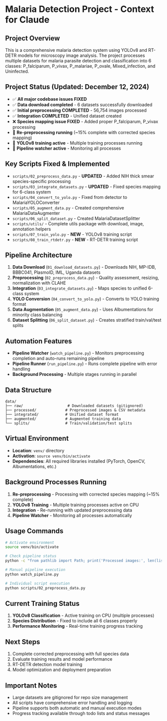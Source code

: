 # Malaria Detection Project - Context for Claude

## Project Overview
This is a comprehensive malaria detection system using YOLOv8 and RT-DETR models for microscopy image analysis. The project processes multiple datasets for malaria parasite detection and classification into 6 classes: P_falciparum, P_vivax, P_malariae, P_ovale, Mixed_infection, and Uninfected.

## Project Status (Updated: December 12, 2024)
- ✅ **All major codebase issues FIXED**
- ✅ **Data download completed** - 6 datasets successfully downloaded
- ✅ **Initial preprocessing COMPLETED** - 56,754 images processed  
- ✅ **Integration COMPLETED** - Unified dataset created
- ❌ **Species mapping issue FIXED** - Added proper P_falciparum, P_vivax processing
- 🔄 **Re-preprocessing running** (~15% complete with corrected species mapping)
- 🔄 **YOLOv8 training active** - Multiple training processes running
- 🤖 **Pipeline watcher active** - Monitoring all processes

## Key Scripts Fixed & Implemented
- `scripts/02_preprocess_data.py` - **UPDATED** - Added NIH thick smear species-specific processing
- `scripts/03_integrate_datasets.py` - **UPDATED** - Fixed species mapping for 6-class system  
- `scripts/04_convert_to_yolo.py` - Fixed from detector to MalariaYOLOConverter
- `scripts/05_augment_data.py` - Created comprehensive MalariaDataAugmenter
- `scripts/06_split_dataset.py` - Created MalariaDatasetSplitter
- `scripts/utils/` - Complete utils package with download, image, annotation helpers
- `scripts/07_train_yolo.py` - **NEW** - YOLOv8 training script
- `scripts/08_train_rtdetr.py` - **NEW** - RT-DETR training script

## Pipeline Architecture
1. **Data Download** (`01_download_datasets.py`) - Downloads NIH, MP-IDB, BBBC041, PlasmoID, IML, Uganda datasets
2. **Preprocessing** (`02_preprocess_data.py`) - Quality assessment, resizing, normalization with CLAHE
3. **Integration** (`03_integrate_datasets.py`) - Maps species to unified 6-class system
4. **YOLO Conversion** (`04_convert_to_yolo.py`) - Converts to YOLO training format
5. **Data Augmentation** (`05_augment_data.py`) - Uses Albumentations for minority class balancing  
6. **Dataset Splitting** (`06_split_dataset.py`) - Creates stratified train/val/test splits

## Automation Features
- **Pipeline Watcher** (`watch_pipeline.py`) - Monitors preprocessing completion and auto-runs remaining pipeline
- **Pipeline Runner** (`run_pipeline.py`) - Runs complete pipeline with error handling
- **Background Processing** - Multiple stages running in parallel

## Data Structure
```
data/
├── raw/                    # Downloaded datasets (gitignored)
├── processed/             # Preprocessed images & CSV metadata  
├── integrated/            # Unified dataset format
├── augmented/             # Augmented training data
└── splits/                # Train/validation/test splits
```

## Virtual Environment
- **Location**: `venv/` directory
- **Activation**: `source venv/bin/activate`  
- **Dependencies**: All required libraries installed (PyTorch, OpenCV, Albumentations, etc.)

## Background Processes Running
1. **Re-preprocessing** - Processing with corrected species mapping (~15% complete)
2. **YOLOv8 Training** - Multiple training processes active on CPU
3. **Integration** - Re-running with updated preprocessing data
4. **Pipeline Watcher** - Monitoring all processes automatically

## Usage Commands
```bash
# Activate environment
source venv/bin/activate

# Check pipeline status
python -c "from pathlib import Path; print('Processed images:', len(list(Path('data/processed/images').glob('*.jpg'))))"

# Manual pipeline execution
python watch_pipeline.py

# Individual script execution
python scripts/02_preprocess_data.py
```

## Current Training Status
1. **YOLOv8 Classification** - Active training on CPU (multiple processes)
2. **Species Distribution** - Fixed to include all 6 classes properly
3. **Performance Monitoring** - Real-time training progress tracking

## Next Steps
1. Complete corrected preprocessing with full species data
2. Evaluate training results and model performance
3. RT-DETR detection model training
4. Model optimization and deployment preparation

## Important Notes
- Large datasets are gitignored for repo size management
- All scripts have comprehensive error handling and logging
- Pipeline supports both automatic and manual execution modes
- Progress tracking available through todo lists and status messages
